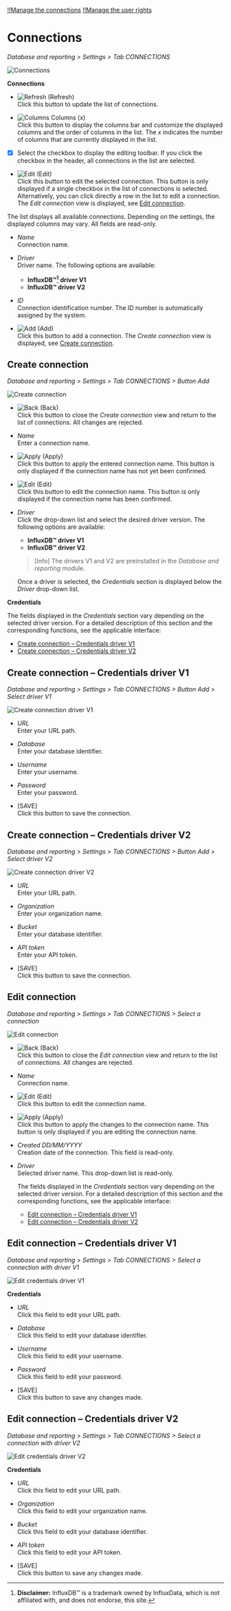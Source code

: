 [!!Manage the connections](../Integration/04_ManageConnections.md)
[!!Manage the user rights](../Integration/05_ManageUserRights.md)

# Connections

*Database and reporting > Settings > Tab CONNECTIONS*

![Connections](../../Assets/Screenshots/DatabaseAndReporting/Settings/Connections/ConnectionsCreated.png "[Connections]")

**Connections**

- ![Refresh](../../Assets/Icons/Refresh01.png "[Refresh]") (Refresh)   
    Click this button to update the list of connections.

- ![Columns](../../Assets/Icons/Columns.png "[Columns]") Columns (x)   
    Click this button to display the columns bar and customize the displayed columns and the order of columns in the list. The *x* indicates the number of columns that are currently displayed in the list.

- [x]     
    Select the checkbox to display the editing toolbar. If you click the checkbox in the header, all connections in the list are selected.

- ![Edit](../../Assets/Icons/Edit01.png "[Edit]") (Edit)  
    Click this button to edit the selected connection. This button is only displayed if a single checkbox in the list of connections is selected. Alternatively, you can click directly a row in the list to edit a connection. The *Edit connection* view is displayed, see [Edit connection](#edit-connection).

The list displays all available connections. Depending on the settings, the displayed columns may vary. All fields are read-only.

- *Name*  
    Connection name.

- *Driver*  
    Driver name. The following options are available:
    - **InfluxDB&trade;[^1] driver V1**
    - **InfluxDB&trade; driver V2**

- *ID*  
    Connection identification number. The ID number is automatically assigned by the system.

- ![Add](../../Assets/Icons/Plus01.png "[Add]") (Add)  
    Click this button to add a connection. The *Create connection* view is displayed, see [Create connection](#create-connection).



## Create connection

*Database and reporting > Settings > Tab CONNECTIONS > Button Add*

![Create connection](../../Assets/Screenshots/DatabaseAndReporting/Settings/Connections/CreateConnection.png "[Create connection]")

- ![Back](../../Assets/Icons/Back02.png "[Back]") (Back)   
    Click this button to close the *Create connection* view and return to the list of connections. All changes are rejected.

- *Name*   
    Enter a connection name.

- ![Apply](../../Assets/Icons/Check.png "[Apply]") (Apply)  
    Click this button to apply the entered connection name. This button is only displayed if the connection name has not yet been confirmed. 

- ![Edit](../../Assets/Icons/Edit02.png "[Edit]") (Edit)  
    Click this button to edit the connection name. This button is only displayed if the connection name has been confirmed. 

- *Driver*  
    Click the drop-down list and select the desired driver version. The following options are available:
    - **InfluxDB&trade; driver V1**
    - **InfluxDB&trade; driver V2**
      
    > [Info] The drivers V1 and V2 are preinstalled in the *Database and reporting* module.

    Once a driver is selected, the *Credentials* section is displayed below the *Driver* drop-down list.

**Credentials**

The fields displayed in the *Credentials* section vary depending on the selected driver version. For a detailed description of this section and the corresponding functions, see the applicable interface: 
  - [Create connection &ndash; Credentials driver V1](#create-connection-–-credentials-driver-v1)   
  - [Create connection &ndash; Credentials driver V2](#create-connection-–-credentials-driver-v2) 
    


## Create connection &ndash; Credentials driver V1

*Database and reporting > Settings > Tab CONNECTIONS > Button Add > Select driver V1*

![Create connection driver V1](../../Assets/Screenshots/DatabaseAndReporting/Settings/Connections/CreateConnectionInfluxDBDriverV1.png "[Create connection driver V1]")

- *URL*  
    Enter your URL path.

[comment]: <> (Julian: Ist das die URL der aktuellen Instanz oder der InfluxDB database?)

- *Database*  
    Enter your database identifier.

- *Username*  
    Enter your username.

- *Password*  
    Enter your password.

- [SAVE]  
    Click this button to save the connection.

    

## Create connection &ndash; Credentials driver V2

*Database and reporting > Settings > Tab CONNECTIONS > Button Add > Select driver V2*

![Create connection driver V2](../../Assets/Screenshots/DatabaseAndReporting/Settings/Connections/CreateConnectionInfluxDBDriverV2.png "[Create connection driver V2]")

- *URL*  
    Enter your URL path.

[comment]: <> (Julian: Ist das die URL der aktuellen Instanz oder der InfluxDB database?)

- *Organization*  
    Enter your organization name.

- *Bucket*  
    Enter your database identifier.

- *API token*  
    Enter your API token.

- [SAVE]  
    Click this button to save the connection.



## Edit connection

*Database and reporting > Settings > Tab CONNECTIONS > Select a connection*

![Edit connection](../../Assets/Screenshots/DatabaseAndReporting/Settings/Connections/EditConnection.png "[Edit connection]")

- ![Back](../../Assets/Icons/Back02.png "[Back]") (Back)   
    Click this button to close the *Edit connection* view and return to the list of connections. All changes are rejected.

- *Name*   
    Connection name.  

- ![Edit](../../Assets/Icons/Edit02.png "[Edit]") (Edit)  
    Click this button to edit the connection name.

- ![Apply](../../Assets/Icons/Check.png "[Apply]") (Apply)  
    Click this button to apply the changes to the connection name. This button is only displayed if you are editing the connection name.

- *Created DD/MM/YYYY*  
    Creation date of the connection. This field is read-only.  

- *Driver*  
    Selected driver name. This drop-down list is read-only.

    The fields displayed in the *Credentials* section vary depending on the selected driver version. For a detailed description of this section and the corresponding functions, see the applicable interface: 
    - [Edit connection &ndash; Credentials driver V1](#edit-connection-–-credentials-driver-v1)   
    - [Edit connection &ndash; Credentials driver V2](#edit-connection-–-credentials-driver-v2) 
    


## Edit connection &ndash; Credentials driver V1

*Database and reporting > Settings > Tab CONNECTIONS > Select a connection with driver V1*

![Edit credentials driver V1](../../Assets/Screenshots/DatabaseAndReporting/Settings/Connections/EditConnectionV1.png "[Edit credentials driver V1]")

**Credentials** 

- *URL*  
    Click this field to edit your URL path.

- *Database*  
    Click this field to edit your database identifier.

- *Username*  
    Click this field to edit your username.

- *Password*  
    Click this field to edit your password.

- [SAVE]  
    Click this button to save any changes made.



## Edit connection &ndash; Credentials driver V2

*Database and reporting > Settings > Tab CONNECTIONS > Select a connection with driver V2*

![Edit credentials driver V2](../../Assets/Screenshots/DatabaseAndReporting/Settings/Connections/EditConnectionV2.png "[Edit credentials driver V2]")

**Credentials** 

- *URL*  
    Click this field to edit your URL path.

- *Organization*  
    Click this field to edit your organization name.

- *Bucket*  
    Click this field to edit your database identifier.

- *API token*  
    Click this field to edit your API token.

- [SAVE]  
    Click this button to save any changes made.

    



[^1]: **Disclaimer:** InfluxDB&trade; is a trademark owned by InfluxData, which is not affiliated with, and does not endorse, this site.  